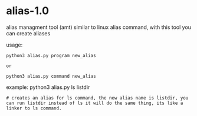 # alias-1.0
alias managment tool (amt) similar to linux alias command, with this tool you can create aliases 

usage:

    python3 alias.py program new_alias

    or

    python3 alias.py command new_alias

  
example:
    python3 alias.py ls listdir        
    
    # creates an alias for ls command, the new alias name is listdir, you can run listdir instead of ls it will do the same thing, its like a linker to ls command.
    
